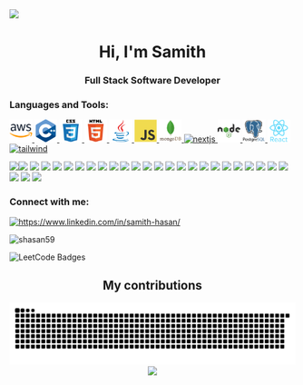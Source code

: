 <img src="https://capsule-render.vercel.app/api?type=waving&height=100&color=gradient&section=header" />


<h1 align="center">Hi, I'm Samith</h1>
<h3 align="center">Full Stack Software Developer</h3>

<h3 align="left">Languages and Tools:</h3>
<p align="left"> <a href="https://aws.amazon.com" target="_blank" rel="noreferrer"> <img src="https://raw.githubusercontent.com/devicons/devicon/master/icons/amazonwebservices/amazonwebservices-original-wordmark.svg" alt="aws" width="40" height="40"/> </a> <a href="https://www.w3schools.com/cpp/" target="_blank" rel="noreferrer"> <img src="https://raw.githubusercontent.com/devicons/devicon/master/icons/cplusplus/cplusplus-original.svg" alt="cplusplus" width="40" height="40"/> </a> <a href="https://www.w3schools.com/css/" target="_blank" rel="noreferrer"> <img src="https://raw.githubusercontent.com/devicons/devicon/master/icons/css3/css3-original-wordmark.svg" alt="css3" width="40" height="40"/> </a> <a href="https://www.w3.org/html/" target="_blank" rel="noreferrer"> <img src="https://raw.githubusercontent.com/devicons/devicon/master/icons/html5/html5-original-wordmark.svg" alt="html5" width="40" height="40"/> </a> <a href="https://www.java.com" target="_blank" rel="noreferrer"> <img src="https://raw.githubusercontent.com/devicons/devicon/master/icons/java/java-original.svg" alt="java" width="40" height="40"/> </a> <a href="https://developer.mozilla.org/en-US/docs/Web/JavaScript" target="_blank" rel="noreferrer"> <img src="https://raw.githubusercontent.com/devicons/devicon/master/icons/javascript/javascript-original.svg" alt="javascript" width="40" height="40"/> </a> <a href="https://www.mongodb.com/" target="_blank" rel="noreferrer"> <img src="https://raw.githubusercontent.com/devicons/devicon/master/icons/mongodb/mongodb-original-wordmark.svg" alt="mongodb" width="40" height="40"/> </a> <a href="https://nextjs.org/" target="_blank" rel="noreferrer"> <img src="https://cdn.worldvectorlogo.com/logos/nextjs-2.svg" alt="nextjs" width="40" height="40"/> </a> <a href="https://nodejs.org" target="_blank" rel="noreferrer"> <img src="https://raw.githubusercontent.com/devicons/devicon/master/icons/nodejs/nodejs-original-wordmark.svg" alt="nodejs" width="40" height="40"/> </a> <a href="https://www.postgresql.org" target="_blank" rel="noreferrer"> <img src="https://raw.githubusercontent.com/devicons/devicon/master/icons/postgresql/postgresql-original-wordmark.svg" alt="postgresql" width="40" height="40"/> </a> <a href="https://reactjs.org/" target="_blank" rel="noreferrer"> <img src="https://raw.githubusercontent.com/devicons/devicon/master/icons/react/react-original-wordmark.svg" alt="react" width="40" height="40"/> </a> <a href="https://tailwindcss.com/" target="_blank" rel="noreferrer"> <img src="https://www.vectorlogo.zone/logos/tailwindcss/tailwindcss-icon.svg" alt="tailwind" width="40" height="40"/> </a> </p>


<p align="left"><img src="https://ziadoua.github.io/m3-Markdown-Badges/badges/Vercel/vercel3.svg"><img src="https://ziadoua.github.io/m3-Markdown-Badges/badges/MongoDB/mongodb2.svg">

<img src="https://ziadoua.github.io/m3-Markdown-Badges/badges/PostgreSQL/postgresql2.svg">
<img src="https://ziadoua.github.io/m3-Markdown-Badges/badges/Figma/figma2.svg">
<img src="https://ziadoua.github.io/m3-Markdown-Badges/badges/HTML/html2.svg">
<img src="https://ziadoua.github.io/m3-Markdown-Badges/badges/CSS/css2.svg">
<img src="https://ziadoua.github.io/m3-Markdown-Badges/badges/Javascript/javascript3.svg">
<img src="https://ziadoua.github.io/m3-Markdown-Badges/badges/C++/c++2.svg">
<img src="https://ziadoua.github.io/m3-Markdown-Badges/badges/Java/java2.svg">
<img src="https://ziadoua.github.io/m3-Markdown-Badges/badges/TypeScript/typescript2.svg">
<img src="https://ziadoua.github.io/m3-Markdown-Badges/badges/Scratch/scratch3.svg">
<img src="https://ziadoua.github.io/m3-Markdown-Badges/badges/npm/npm2.svg">
<img src="https://ziadoua.github.io/m3-Markdown-Badges/badges/React/react1.svg">
<img src="https://ziadoua.github.io/m3-Markdown-Badges/badges/NodeJS/nodejs2.svg">
<img src="https://ziadoua.github.io/m3-Markdown-Badges/badges/TailwindCSS/tailwindcss1.svg">
<img src="https://ziadoua.github.io/m3-Markdown-Badges/badges/Axios/axios3.svg">
<img src="https://ziadoua.github.io/m3-Markdown-Badges/badges/Prisma/prisma1.svg">
<img src="https://ziadoua.github.io/m3-Markdown-Badges/badges/NextJS/nextjs2.svg">
<img src="https://ziadoua.github.io/m3-Markdown-Badges/badges/Postman/postman2.svg">
<img src="https://ziadoua.github.io/m3-Markdown-Badges/badges/Prettier/prettier1.svg">
<img src="https://ziadoua.github.io/m3-Markdown-Badges/badges/Git/git2.svg">
<img src="https://ziadoua.github.io/m3-Markdown-Badges/badges/macOS/macos2.svg">
<img src="https://ziadoua.github.io/m3-Markdown-Badges/badges/Android/android2.svg">
<img src="https://ziadoua.github.io/m3-Markdown-Badges/badges/iOS/ios2.svg">
<img src="https://ziadoua.github.io/m3-Markdown-Badges/badges/IDEA/idea2.svg">
<img src="https://ziadoua.github.io/m3-Markdown-Badges/badges/VisualStudioCode/visualstudiocode2.svg">
<img src="https://ziadoua.github.io/m3-Markdown-Badges/badges/VisualStudio/visualstudio2.svg">
<img src="https://ziadoua.github.io/m3-Markdown-Badges/badges/PyCharm/pycharm2.svg">
<img src="">
<img src="">
</p>

<h3 align="left">Connect with me:</h3>
<p align="left">
<a href="https://www.linkedin.com/in/samith-hasan/" target="blank"><img src="https://ziadoua.github.io/m3-Markdown-Badges/badges/LinkedIn/linkedin1.svg" alt="https://www.linkedin.com/in/samith-hasan/" /></a>
</p>


<p><img  src="https://github-readme-stats.vercel.app/api/top-langs?username=shasan59&show_icons=true&theme=tokyonight&locale=en&layout=compact" alt="shasan59" /></p>
<img alight="left" src="https://leetcode-badge-showcase.vercel.app/api?username=SHasan5903&theme=tokyonight" alt="LeetCode Badges"/>


<div align="center">


<h2> My contributions</h2>


 <img alt="snake eating my contributions" src="https://raw.githubusercontent.com/SHasan59/SHasan59/output/github-contribution-grid-snake-dark.svg?palette=github-dark" />



<img src="https://capsule-render.vercel.app/api?type=waving&height=100&color=gradient&section=footer" />



